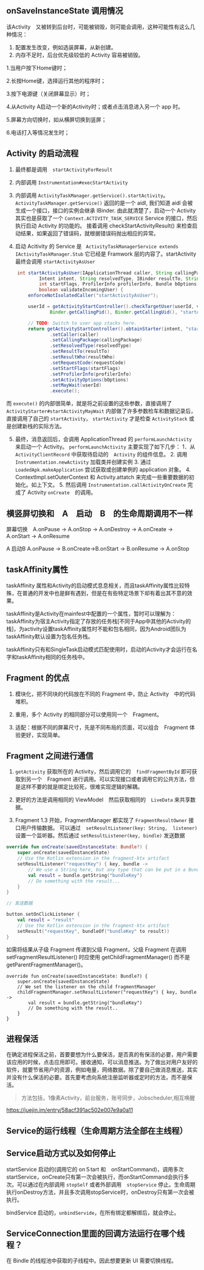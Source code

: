 ## onSaveInstanceState 调用情况

该Activity　又被转到后台时，可能被销毁，则可能会调用，这种可能性有这么几种情况：


1. 配置发生改变，例如选装屏幕，从新创建。
2. 内存不足时，后台优先级较低的 Activity 容易被销毁。

1.当用户按下Home键时；

2.长按Home键，选择运行其他的程序时；

3.按下电源键（关闭屏幕显示）时；

4.从Activity A启动一个新的Activity时；或者点击消息进入另一个 app 时。

5.屏幕方向切换时，如从横屏切换到竖屏；

6.电话打入等情况发生时；

## Activity 的启动流程

1. 最终都是调用　`startActivityForResult`

2. 内部调用 `Instrumentation#execStartActivity`

3. 内部调用 `ActivityTaskManager.getService().startActivity`。`ActivityTaskManager.getService()` 返回的是一个 aidl, 我们知道 aidl 会被生成一个接口，接口的实例会继承 IBinder. 由此就清楚了，启动一个 Activity 其实也是获取了一个 `Context.ACTIVITY_TASK_SERVICE` Service 的接口，然后执行启动 Activity 的功能的。 接着调用 checkStartActivityResult() 来检查启动结果，如果返回了错误码，就根据错误码抛出相应的异常。

4. 启动 Acitivity 的 Service 是 ` ActivityTaskManagerService extends IActivityTaskManager.Stub` 它已经是 Framwork 层的内容了。startActivity 最终会调用 `startActivityAsUser`

```Java
    int startActivityAsUser(IApplicationThread caller, String callingPackage,
            Intent intent, String resolvedType, IBinder resultTo, String resultWho, int requestCode,
            int startFlags, ProfilerInfo profilerInfo, Bundle bOptions, int userId,
            boolean validateIncomingUser) {
        enforceNotIsolatedCaller("startActivityAsUser");

        userId = getActivityStartController().checkTargetUser(userId, validateIncomingUser,
                Binder.getCallingPid(), Binder.getCallingUid(), "startActivityAsUser");

        // TODO: Switch to user app stacks here.
        return getActivityStartController().obtainStarter(intent, "startActivityAsUser")
                .setCaller(caller)
                .setCallingPackage(callingPackage)
                .setResolvedType(resolvedType)
                .setResultTo(resultTo)
                .setResultWho(resultWho)
                .setRequestCode(requestCode)
                .setStartFlags(startFlags)
                .setProfilerInfo(profilerInfo)
                .setActivityOptions(bOptions)
                .setMayWait(userId)
                .execute();

```

而 `execute()` 的内部很简单，就是将之前设置的这些参数，直接调用了 `ActivityStarter#startActivityMayWait` 内部做了许多参数检车和数据记录后，直接调用了自己的 `startActivity`， `startActivity` 才是检查 `ActivityStack` 或是创建新栈的实际方法。



5. 最终，消息返回后，会调用 ApplicationThread 的 `performLaunchActivity` 来启动一个 Activity。  `performLaunchActivity` 主要实现了如下几步：
    1．从 `ActivityClientRecord` 中获取待启动的　`Activity` 的组件信息。
    2. 调用　`Instrumentation.newActivity` 加载类并创建实例
    3. 通过 `LoadedApk.makeApplication` 尝试获取或创建单例的 application 对象。
    4. ContextImpl.setOuterContext 和 Activity.attatch 来完成一些重要数据的初始化。如上下文。
    5. 然后调用 `Instrumentation.callActivityOnCreate` 完成了 Activity `onCreate`　的调用。


## 横竖屏切换和　A　启动　B　的生命周期调用不一样

屏幕切换　A.onPause -> A.onStop -> A.onDestroy -> A.onCreate -> A.onStart -> A.onResume

A 启动B  A.onPause -> B.onCreate->B.onStart ->   B.onResume -> A.onStop


## taskAffinity属性

taskAffinity 属性和Activity的启动模式息息相关，而且taskAffinity属性比较特殊，在普通的开发中也是鲜有遇到，但是在有些特定场景下却有着出其不意的效果。

taskAffinity是Activity在mainfest中配置的一个属性，暂时可以理解为：taskAffinity为宿主Activity指定了存放的任务栈[不同于App中其他的Activity的栈]，为activity设置taskAffinity属性时不能和包名相同，因为Android团队为taskAffinity默认设置为包名任务栈。

taskAffinity只有和SingleTask启动模式匹配使用时，启动的Activity才会运行在名字和taskAffinity相同的任务栈中。


## Fragment 的优点

1. 模块化，把不同块的代码放在不同的 Fragment 中，防止 Activity　中的代码堆积。

2. 重用，多个 Activity 的相同部分可以使用同一个　Fragment。

3. 适配：根据不同的屏幕尺寸，先是不同布局的页面，可以组合　Fragment 体验更好，实现简单。


## Fragment 之间进行通信

1. `getActivity` 获取所在的 Activity，然后调用它的　`findFragmentById` 即可获取到另一个　Fragment 进行调用。可以实现接口或者调用它的公共方法，但是这样不要的就是绑定比较死，很难实现逻辑的解耦。

2. 更好的方法是调用相同的 ViewModel　然后获取相同的　`LiveData` 来共享数据。
3. Fragment 1.3 开始，FragmentManager 都实现了 `FragmentResultOwner` 接口用户传输数据。 可以通过　`setResultListener(key: String,  listener)` 设置一个监听器。然后通过 `setResultListener(key, bindle)` 发送数据

```Kotlin
override fun onCreate(savedInstanceState: Bundle?) {
    super.onCreate(savedInstanceState)
    // Use the Kotlin extension in the fragment-ktx artifact
    setResultListener("requestKey") { key, bundle ->
        // We use a String here, but any type that can be put in a Bundle is supported
        val result = bundle.getString("bundleKey")
        // Do something with the result...
    }
}

// 发送数据

button.setOnClickListener {
    val result = "result"
    // Use the Kotlin extension in the fragment-ktx artifact
    setResult("requestKey", bundleOf("bundleKey" to result))
}

```

如需将结果从子级 Fragment 传递到父级 Fragment，父级 Fragment 在调用 setFragmentResultListener() 时应使用 getChildFragmentManager() 而不是 getParentFragmentManager()。

```
override fun onCreate(savedInstanceState: Bundle?) {
    super.onCreate(savedInstanceState)
    // We set the listener on the child fragmentManager
    childFragmentManager.setResultListener("requestKey") { key, bundle ->
        val result = bundle.getString("bundleKey")
        // Do something with the result..
    }
}
```

## 进程保活

在确定进程保活之前，首要要想为什么要保活，是否真的有保活的必要，用户需要该应用的时候，点击应用即可。接收通知，可以消息推送。为了做出对用户友好的软件，就要节省用户的资源，例如电量，网络数据。除了要自己做消息推送，其实并没有什么保活的必要。首先要考虑向系统注册监听器或定时的方法，而不是保活。

> 方法包括，1像素Activity，前台服务，账号同步，Jobscheduler,相互唤醒

https://juejin.im/entry/58acf391ac502e007e9a0a11

## Service的运行线程（生命周期方法全部在主线程）



## Service启动方式以及如何停止

startService  启动的(调用它的 onＳtart 和　onStartCommand)，调用多次startService，onCreate只有第一次会被执行，而onStartCommand会执行多次。可以通过在内部调用 `stopSelf` 或者外部调用　`stopService` 停止。生命周期执行onDestroy方法，并且多次调用stopService时，onDestroy只有第一次会被执行。

bindService 启动的，`unbindServide`，在所有绑定都解绑后，就会停止。

## ServiceConnection里面的回调方法运行在哪个线程？

在 Bindle 的线程池中获取的子线程中。因此想要更新 UI 需要切换线程。





